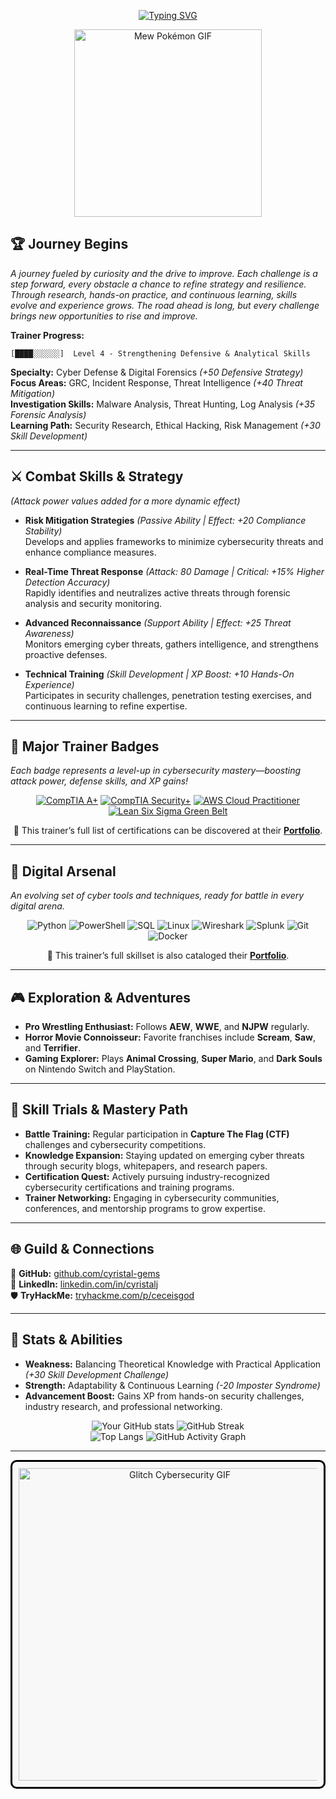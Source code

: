<div align="center">

[![Typing SVG](https://readme-typing-svg.herokuapp.com?font=Fira+Code&weight=600&size=15&duration=3000&pause=1000&color=66CCFF&center=true&vCenter=true&width=700&lines=GRC+|+Incident+Response+|+Threat+Management+|+Digital+Forensics+|+Intelligence)](https://github.com/cyristal-gems)

</div>

<div align="center">
  <img src="https://media.giphy.com/media/IQebREsGFRXmo/giphy.gif" alt="Mew Pokémon GIF" width="300">
</div>

## 🏆 **Journey Begins**  
*A journey fueled by curiosity and the drive to improve. Each challenge is a step forward, every obstacle a chance to refine strategy and resilience. Through research, hands-on practice, and continuous learning, skills evolve and experience grows. The road ahead is long, but every challenge brings new opportunities to rise and improve.*

**Trainer Progress:**  
```
[████░░░░░░]  Level 4 - Strengthening Defensive & Analytical Skills
```

**Specialty:** Cyber Defense & Digital Forensics _(+50 Defensive Strategy)_  
**Focus Areas:** GRC, Incident Response, Threat Intelligence _(+40 Threat Mitigation)_  
**Investigation Skills:** Malware Analysis, Threat Hunting, Log Analysis _(+35 Forensic Analysis)_  
**Learning Path:** Security Research, Ethical Hacking, Risk Management _(+30 Skill Development)_   
  
---

## ⚔️ **Combat Skills & Strategy**  
_(Attack power values added for a more dynamic effect)_  

- **Risk Mitigation Strategies** *(Passive Ability | Effect: +20 Compliance Stability)*  
Develops and applies frameworks to minimize cybersecurity threats and enhance compliance measures.  

- **Real-Time Threat Response** *(Attack: 80 Damage | Critical: +15% Higher Detection Accuracy)*  
Rapidly identifies and neutralizes active threats through forensic analysis and security monitoring.  

- **Advanced Reconnaissance** *(Support Ability | Effect: +25 Threat Awareness)*  
Monitors emerging cyber threats, gathers intelligence, and strengthens proactive defenses.  

- **Technical Training** *(Skill Development | XP Boost: +10 Hands-On Experience)*  
Participates in security challenges, penetration testing exercises, and continuous learning to refine expertise.  

---

## 🏅 Major Trainer Badges
_Each badge represents a level-up in cybersecurity mastery—boosting attack power, defense skills, and XP gains!_

<div align="center">
 
[![CompTIA A+](https://img.shields.io/badge/CompTIA-A%2B-blue?style=for-the-badge&logo=comptia&logoColor=white)](https://www.comptia.org/)   [![CompTIA Security+](https://img.shields.io/badge/CompTIA-Security%2B-blue?style=for-the-badge&logo=comptia&logoColor=white)](https://www.comptia.org/)   [![AWS Cloud Practitioner](https://img.shields.io/badge/AWS-Certified%20Cloud%20Practitioner-232F3E?style=for-the-badge&logo=amazon-aws&logoColor=white)](https://aws.amazon.com/certification/certified-cloud-practitioner/)  [![Lean Six Sigma Green Belt](https://img.shields.io/badge/Lean%20Six%20Sigma-Green%20Belt-green?style=for-the-badge)](https://www.6sigma.us/six-sigma-certification/green-belt/)  

</div>

<p align="center">
  🔗 This trainer’s full list of certifications can be discovered at their <a href="https://cyristal-gems.github.io" target="_blank"><b>Portfolio</b></a>.
</p>

---

## 🔮 Digital Arsenal
_An evolving set of cyber tools and techniques, ready for battle in every digital arena._

<div align="center">

![Python](https://img.shields.io/badge/-Python-3776AB?logo=python&logoColor=white&style=for-the-badge)  ![PowerShell](https://img.shields.io/badge/-PowerShell-5391FE?logo=powershell&logoColor=white&style=for-the-badge)  ![SQL](https://img.shields.io/badge/-SQL-4479A1?logo=postgresql&logoColor=white&style=for-the-badge)  ![Linux](https://img.shields.io/badge/-Linux-FCC624?logo=linux&logoColor=black&style=for-the-badge)  ![Wireshark](https://img.shields.io/badge/-Wireshark-1679A7?logo=wireshark&logoColor=white&style=for-the-badge)  ![Splunk](https://img.shields.io/badge/-Splunk-000000?logo=splunk&logoColor=white&style=for-the-badge)  ![Git](https://img.shields.io/badge/-Git-F05032?logo=git&logoColor=white&style=for-the-badge)  ![Docker](https://img.shields.io/badge/-Docker-2496ED?logo=docker&logoColor=white&style=for-the-badge)  

</div>

<p align="center">
  🔗 This trainer’s full skillset is also cataloged  their <a href="https://cyristal-gems.github.io" target="_blank"><b>Portfolio</b></a>.
</p>


---

## 🎮 **Exploration & Adventures**  

- **Pro Wrestling Enthusiast:** Follows **AEW**, **WWE**, and **NJPW** regularly.  
- **Horror Movie Connoisseur:** Favorite franchises include **Scream**, **Saw**, and **Terrifier**.  
- **Gaming Explorer:** Plays **Animal Crossing**, **Super Mario**, and **Dark Souls** on Nintendo Switch and PlayStation.  

---

## 📖 **Skill Trials & Mastery Path**  

- **Battle Training:** Regular participation in **Capture The Flag (CTF)** challenges and cybersecurity competitions.  
- **Knowledge Expansion:** Staying updated on emerging cyber threats through security blogs, whitepapers, and research papers.  
- **Certification Quest:** Actively pursuing industry-recognized cybersecurity certifications and training programs.  
- **Trainer Networking:** Engaging in cybersecurity communities, conferences, and mentorship programs to grow expertise.  

---

## 🌐 **Guild & Connections**  

📍 **GitHub:** [github.com/cyristal-gems](https://github.com/cyristal-gems)  
💼 **LinkedIn:** [linkedin.com/in/cyristalj](https://linkedin.com/in/cyristalj)  
🛡️ **TryHackMe:** [tryhackme.com/p/ceceisgod](https://tryhackme.com/p/ceceisgod)  

---

## 🚀 **Stats & Abilities**  
- **Weakness:** Balancing Theoretical Knowledge with Practical Application _(+30 Skill Development Challenge)_
- **Strength:** Adaptability & Continuous Learning _(-20 Imposter Syndrome)_
- **Advancement Boost:** Gains XP from hands-on security challenges, industry research, and professional networking.  


<div align="center">

![Your GitHub stats](https://github-readme-stats.vercel.app/api?username=cyristal-gems&show_icons=true&theme=tokyonight&hide_border=true) 
![GitHub Streak](https://streak-stats.demolab.com/?user=cyristal-gems&theme=tokyonight&hide_border=true)   
![Top Langs](https://github-readme-stats.vercel.app/api/top-langs/?username=cyristal-gems&layout=compact&theme=tokyonight&hide_border=true)
![GitHub Activity Graph](https://github-readme-activity-graph.vercel.app/graph?username=cyristal-gems&theme=tokyo-night&hide_border=true)

</div>

---

<div align="center" style="border: 3px solid #000; border-radius: 10px; padding: 10px; background-color: #f8f8f8;">
  <img src="https://media.giphy.com/media/x83yCwqh9fnK8/giphy.gif" alt="Glitch Cybersecurity GIF" width="500">
